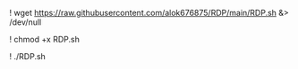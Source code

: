 ! wget https://raw.githubusercontent.com/alok676875/RDP/main/RDP.sh &> /dev/null

! chmod +x RDP.sh 

! ./RDP.sh
